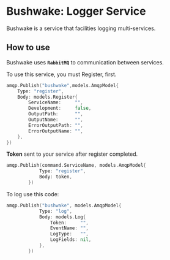 # Bushwake: Logger Service

Bushwake is a service that facilities logging multi-services.

## How to use
Bushwake uses **`RabbitMQ`** to communication between services.

To use this service, you must Register, first.
```go
amqp.Publish("bushwake",models.AmqpModel{
    Type: "register",
    Body: models.Register{
        ServiceName:     "",
        Development:     false,
        OutputPath:      "",
        OutputName:      "",
        ErrorOutputPath: "",
        ErrorOutputName: "",
	},
})
```

**Token** sent to your service after register completed.

```go
amqp.Publish(command.ServiceName, models.AmqpModel{
			Type: "register",
			Body: token,
		})
```

To log use this code:

```go
amqp.Publish("bushwake", models.AmqpModel{
			Type: "log",
			Body: models.Log{
				Token:     "",
				EventName: "",
				LogType:   "",
				LogFields: nil,
			},
		})
```